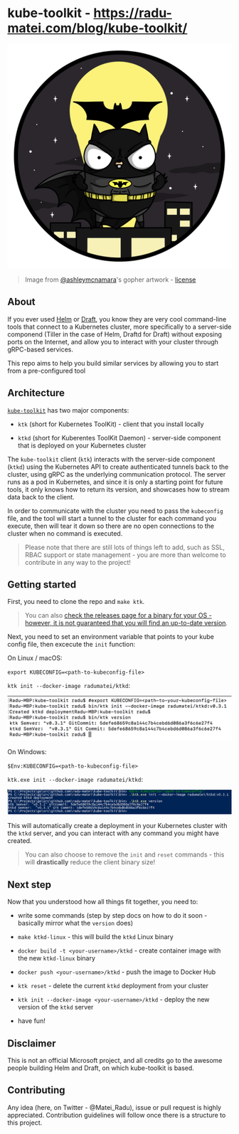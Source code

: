 kube-toolkit  - https://radu-matei.com/blog/kube-toolkit/
==========================================================

![](https://raw.githubusercontent.com/ashleymcnamara/gophers/master/BATMAN_GOPHER.png)

> Image from [@ashleymcnamara](https://github.com/ashleymcnamara/gophers)'s gopher artwork - [license](https://github.com/ashleymcnamara/gophers/blob/master/LICENSE)


About
-----

If you ever used [Helm](https://github.com/kubernetes/helm) or [Draft](https://github.com/azure/draft), you know they are very cool command-line tools that connect to a Kubernetes cluster, more specifically to a server-side componend (Tiller in the case of Helm, Draftd for Draft) without exposing ports on the Internet, and allow you to interact with your cluster through gRPC-based services.

This repo aims to help you build similar services by allowing you to start from a pre-configured tool

Architecture
------------

[`kube-toolkit`](https://github.com/radu-matei/kube-toolkit) has two major components:

- `ktk` (short for Kubernetes ToolKit) - client that you install locally

- `ktkd` (short for Kuberentes ToolKit Daemon) - server-side component that is deployed on your Kubernetes cluster 


The `kube-toolkit` client (`ktk`) interacts with the server-side component (`ktkd`) using the Kubernetes API to create authenticated tunnels back to the cluster, using gRPC as the underlying communication protocol. The server runs as a pod in Kubernetes, and since it is only a starting point for future tools, it only knows how to return its version, and showcases how to stream data back to the client.

In order to communicate with the cluster you need to pass the `kubeconfig` file, and the tool will start a tunnel to the cluster for each command you execute, then will tear it down so there are no open connections to the cluster when no command is executed.


> Please note that there are still lots of things left to add, such as SSL, RBAC support or state management - you are more than welcome to contribute in any way to the project!


Getting started
---------------

First, you need to clone the repo and `make ktk`.

> You can also [check the releases page for a binary for your OS - however, it is not guaranteed that you will find an up-to-date version](https://github.com/radu-matei/kube-toolkit/releases).

Next, you need to set an environment variable that points to your kube config file, then excecute the `init` function:

On Linux / macOS:

`export KUBECONFIG=<path-to-kubeconfig-file>`

`ktk init --docker-image radumatei/ktkd`:

![](docs/img/init.png)

On Windows:

`$Env:KUBECONFIG=<path-to-kubeconfig-file>`

`ktk.exe init --docker-image radumatei/ktkd`:

![](docs/img/init-win.png)


This will automatically create a deployment in your Kubernetes cluster with the `ktkd` server, and you can interact with any command you might have created.


> You can also choose to remove the `init` and `reset` commands - this will **drastically** reduce the client binary size!


Next step
----------

Now that you understood how all things fit together, you need to: 

- write some commands (step by step docs on how to do it soon - basically mirror what the `version` does)

- `make ktkd-linux` - this will build the `ktkd` Linux binary

- `docker build -t <your-username>/ktkd` - create container image with the new `ktkd-linux` binary

- `docker push <your-username>/ktkd` - push the image to Docker Hub

- `ktk reset` - delete the current `ktkd` deployment from your cluster

- `ktk init --docker-image <your-username>/ktkd` - deploy the new version of the `ktkd` server

- have fun!

Disclaimer
----------
This is not an official Microsoft project, and all credits go to the awesome people building Helm and Draft, on which kube-toolkit is based.


Contributing
------------

Any idea (here, on Twitter - @Matei_Radu), issue or pull request is highly appreciated. Contribution guidelines will follow once there is a structure to this project.
